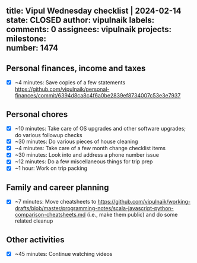 title:	Vipul Wednesday checklist | 2024-02-14
state:	CLOSED
author:	vipulnaik
labels:	
comments:	0
assignees:	vipulnaik
projects:	
milestone:	
number:	1474
--
## Personal finances, income and taxes

- [x] ~4 minutes: Save copies of a few statements https://github.com/vipulnaik/personal-finances/commit/6394d8ca8c4f6a0be2839ef8734007c53e3e7937

## Personal chores

- [x] ~10 minutes: Take care of OS upgrades and other software upgrades; do various followup checks
- [x] ~30 minutes: Do various pieces of house cleaning
- [x] ~4 minutes: Take care of a few month change checklist items
- [x] ~30 minutes: Look into and address a phone number issue
- [x] ~12 minutes: Do a few miscellaneous things for trip prep
- [x] ~1 hour: Work on trip packing

## Family and career planning

- [x] ~7 minutes: Move cheatsheets to https://github.com/vipulnaik/working-drafts/blob/master/programming-notes/scala-javascript-python-comparison-cheatsheets.md (i.e., make them public) and do some related cleanup

## Other activities

- [x] ~45 minutes: Continue watching videos
